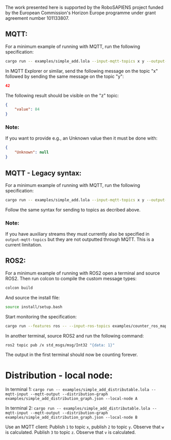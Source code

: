 The work presented here is supported by the RoboSAPIENS project funded by the European Commission's Horizon Europe programme under grant agreement number 101133807.

## MQTT:
For a minimum example of running with MQTT, run the following specification:
```bash
cargo run -- examples/simple_add.lola --input-mqtt-topics x y --output-mqtt-topics z
```
In MQTT Explorer or similar, send the following message on the topic "x" followed by sending the same message on the topic "y":
```json
42
```
The following result should be visible on the "z" topic:
```json
{
    "value": 84
}
```

### Note:
If you want to provide e.g., an Unknown value then it must be done with:
```json
{
    "Unknown": null
}
```

## MQTT - Legacy syntax:
For a minimum example of running with MQTT, run the following specification:
```bash
cargo run -- examples/simple_add.lola --input-mqtt-topics x y --output-mqtt-topics z
```
Follow the same syntax for sending to topics as decribed above.

### Note:
If you have auxiliary streams they must currently also be specified in `output-mqtt-topics` but they are not outputted through MQTT. This is a current limitation.

## ROS2:
For a minimum example of running with ROS2 open a terminal and source ROS2.
Then run colcon to compile the custom message types:
```bash
colcon build
```
And source the install file:
```bash
source install/setup.bash
```
Start monitoring the specification:
```bash
cargo run --features ros -- --input-ros-topics examples/counter_ros_map.json examples/counter.lola
```
In another terminal, source ROS2 and run the following command:
```bash
ros2 topic pub /x std_msgs/msg/Int32 "{data: 1}"
```
The output in the first terminal should now be counting forever.

# Distribution - local node:
In terminal 1:
`cargo run -- examples/simple_add_distributable.lola --mqtt-input --mqtt-output --distribution-graph examples/simple_add_distribution_graph.json --local-node A`

In terminal 2:
`cargo run -- examples/simple_add_distributable.lola --mqtt-input --mqtt-output --distribution-graph examples/simple_add_distribution_graph.json --local-node B`

Use an MQTT client: Publish `1` to topic `x`, publish `2` to topic `y`. Observe that `w` is calculated.
Publish `3` to topic `z`. Observe that `v` is calculated.
